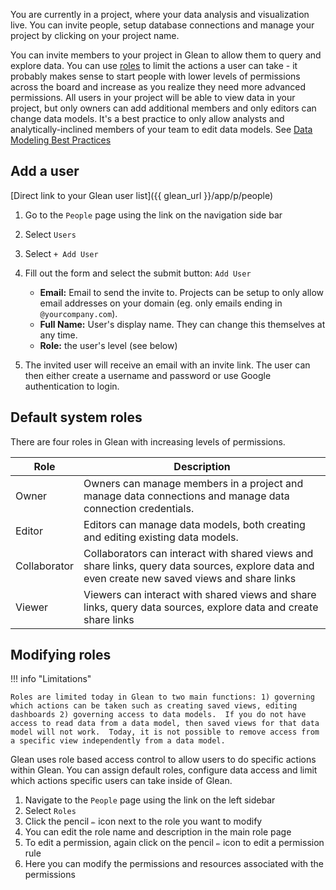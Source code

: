 You are currently in a project, where your data analysis and visualization live. You can invite people, setup database connections and manage your project by clicking on your project name.

You can invite members to your project in Glean to allow them to query and explore data. You can use [roles](#default-system-roles) to limit the actions a user can take - it probably makes sense to start people with lower levels of permissions across the board and increase as you realize they need more advanced permissions. All users in your project will be able to view data in your project, but only owners can add additional members and only editors can change data models. It's a best practice to only allow analysts and analytically-inclined members of your team to edit data models. See [Data Modeling Best Practices](../../guides/data-modeling-best-practices.md)

## Add a user

[Direct link to your Glean user list]({{ glean_url }}/app/p/people)

1. Go to the `People` page using the link on the navigation side bar
2. Select `Users`
3. Select `+ Add User`
4. Fill out the form and select the submit button: `Add User`

   - **Email:** Email to send the invite to. Projects can be setup to only allow
     email addresses on your domain (eg. only emails ending in `@yourcompany.com`).
   - **Full Name:** User's display name. They can change this themselves at any time.
   - **Role:** the user's level (see below)

5. The invited user will receive an email with an invite link.
   The user can then either create a username and password or use Google authentication to login.

## Default system roles

There are four roles in Glean with increasing levels of permissions.

| Role         | Description                                                                                                                                    |
| ------------ | ---------------------------------------------------------------------------------------------------------------------------------------------- |
| Owner        | Owners can manage members in a project and manage data connections and manage data connection credentials.                                     |
| Editor       | Editors can manage data models, both creating and editing existing data models.                                                                |
| Collaborator | Collaborators can interact with shared views and share links, query data sources, explore data and even create new saved views and share links |
| Viewer       | Viewers can interact with shared views and share links, query data sources, explore data and create share links                                |

## Modifying roles

!!! info "Limitations"

    Roles are limited today in Glean to two main functions: 1) governing which actions can be taken such as creating saved views, editing dashboards 2) governing access to data models.  If you do not have access to read data from a data model, then saved views for that data model will not work.  Today, it is not possible to remove access from a specific view independently from a data model.

Glean uses role based access control to allow users to do specific actions within Glean. You can assign default roles, configure data access and limit which actions specific users can take inside of Glean.

1. Navigate to the `People` page using the link on the left sidebar
2. Select `Roles`
3. Click the pencil `✏️` icon next to the role you want to modify
4. You can edit the role name and description in the main role page
5. To edit a permission, again click on the pencil `✏️` icon to edit a permission rule
6. Here you can modify the permissions and resources associated with the permissions
